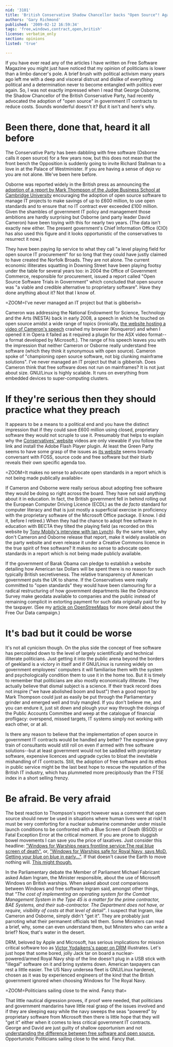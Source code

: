 ```yaml
---
nid: '3101'
title: 'British Conservative Shadow Chancellor backs "Open Source"! Again. But don''t get Excited'
authors: 'Gary Richmond'
published: '2009-02-12 16:59:34'
tags: 'free,windows,contract,open,british'
license: verbatim_only
section: opinions
listed: 'true'

---
```

If you have ever read any of the articles I have written on Free Software Magazine you might just have noticed that my opinion of politicians is lower than a limbo dancer's pole. A brief brush with political activism many years ago left me with a deep and visceral distrust and dislike of everything political and a determination never to become entangled with politics ever again. So, I was not exactly impressed when I read that George Osborne, the Shadow Chancellor of the British Conservative Party, had recently advocated the adoption of "open source" in government IT contracts to reduce costs. Sounds wonderful doesn't it?  But it isn't and here's why.

<!--break-->

# Been there, done that, heard it all before

The Conservative Party has been dabbling with free software (Osborne calls it open source) for a few years now, but this does not mean that the front bench the Opposition is suddenly going to invite Richard Stallman to a love in at the Palace of Westminister. If you are having a sense of _deja vu_ you are not alone. We've been here before.

Osborne was reported widely in the British press as announcing the [adoption of a report by Mark Thompson of the Judge Business School at Cambridge University](http://www.conservatives.com/News/News_stories/2009/01/Improving_IT_procurement_and_encouraging_open_source_software.aspx) encouraging the adoption of open source software to manage IT projects to make savings of up to £600 million, to use open standards and to ensure that no IT contract ever exceeded £100 million. Given the shambles of government IT policy and management those ambitions are hardly surprising but Osborne (and party leader David Cameron) have been toying with this for nearly two years. (The data isn't exactly new either. The present government's Chief Information Office (CIO) has also used this figure and it looks opportunistic of the conservatives to resurrect it now.) 

They have been paying lip service to what they call "a level playing field for open source IT procurement" for so long that they could have justly claimed to have created the Norfolk Broads. They are not alone. The current economic illiterates squatting in Downing Street have been playing footsy under the table for several years too: in 2004 the Office of Government Commerce, responsible for procurement, issued a report called "Open Source Software Trials in Government" which concluded that open source was "a viable and credible alternative to proprietary software". Have they done anything about it? Not that I know of.

=ZOOM=I've never managed an IT project but that is gibberish=

Cameron was addressing the National Endowment for Science, Technology and the Arts (NESTA) back in early 2008, a speech in which he touched on open source amidst a wide range of topics (ironically, [the website hosting a video of Cameron's speech](http://www.nesta.org.uk/the-role-of-innovation-in-public-policy-introduction/?playvideo=1) crashed my browser (Konqueror) and when I opened it in Opera it failed as it required a plugin for the ASX video format--a format developed by Microsoft.). The range of his speech leaves you with the impression that neither Cameron or Osborne really understand free software (which they think it synonymous with open source). Cameron spoke of "championing open source software, not big clunking mainframe solutions". I've never managed an IT project but that is gibberish. Does Cameron think that free software does not run on mainframes? It is not just about size. GNU/Linux is highly scalable. It runs on everything from embedded devices to super-computing clusters.

# If they're serious then they should practice what they preach

It appears to be a means to a political end and you have the distinct impression that if they could save £600 million using closed, proprietary software they would not scruple to use it. Presumably that helps to explain why the [Conservatives' website](http://www.conservatives.com/) videos are only viewable if you follow the link and install the Adobe Flash Player plugin.  At least the Green Party seems to have some grasp of the issues as [its website]( http://www.greenparty.org.uk/news/3128) seems broadly conversant with FOSS, source code and free software but their blurb reveals their own specific agenda too.

=ZOOM=It makes no sense to advocate open standards in a report which is not being made publically available=

If Cameron and Osborne were really serious about adopting free software they would be doing so right across the board. They have not said anything about it in education. In fact, the British government fell in behind rolling out the European Computer Driving Licence (ECDL) as the _de facto_ standard for computer literacy and that is just mostly a superficial exercise in proficiency with the proprietary software of the Microsoft Office package. (I know. I did it, before I retired.) When they had the chance to adopt free software in education with BECTA they tilted the playing field (as recorded on this website by [Tony Mobily's interview with Ian Lynch](http://www.freesoftwaremagazine.com/columns/ian_lynchs_take_becta_fiasco)). By the same token, why don't Cameron and Osborne release that report, make it widely available on the party website and even release it under a Creative Commons licence in the true spirit of free software? It makes no sense to advocate open standards in a report which is not being made publicly available.

If the government of Barak Obama can pledge to establish a website detailing how American tax Dollars will be spent there is no reason for such typically British secretiveness. The relative transparency of American government puts the UK to shame. If the Conservatives were really committed to "open standards" they would have been clamouring for a radical restructuring of how government departments like the Ordnance Survey make geodata available to companies and the public instead of remaining complicit in extorting payment for such data originally paid for by the taxpayer. (See my [article on OpenStreeMaps](http://www.freesoftwaremagazine.com/columns/openstreemaps_free_softwares_answer_google_and_commercially_restricted_geo_data) for more detail about the Free Our Data campaign.)

# It's bad but it could be worse

It's not all cynicism though. On the plus side the concept of free software has percolated down to the level of largely scientifically and technical illiterate politicians. Just getting it into the public arena beyond the borders of geekland is a victory in itself and if GNU/Linux is running widely on government employees' computers it will familiarise them with the system and psychologically condition them to use it in the home too. But it is timely to remember that politicians are also mostly economically illiterate. They actually believe that dismal subject is a science. If their track record does not inspire ("we have abolished boom and bust") then a good report by Mark Thompson could just as easily be put through the Parliamentary grinder and emerged well and truly mangled. If you don't believe me, and you can endure it, just sit down and plough your way through the doings of the Public Accounts Committee and weep at the catalogue of financial profligacy: overspend, missed targets, IT systems simply not working with each other, or at all.

Is there any reason to believe that the implementation of open source in government IT contracts would be handled any better? The expensive gravy train of consultants would still roll on even if armed with free software solutions--but at least government would not be saddled with proprietary software, expensive licences and upgrade cycles to bloat the inevitable mishandling of IT contracts. Still, the adoption of free software and its ethos in public service might be the last best hope to rescue the reputation of the British IT industry, which has plummeted more precipitously than the FTSE index in a short selling frenzy.

# Be afraid. Be very afraid

The best reaction to Thompson's report however was a comment that open source should never be used in situations where human lives were at risk! It must be very comforting for a nuclear submarine commander under missile launch conditions to be confronted with a Blue Screen of Death (BSOD) or Fatal Exception Error at the critical moment. If you are prone to sluggish bowel movements I can save you the price of laxatives. Just consider this headline: ["Windows for Warships nears frontline service:The real blue screen of death"](http://www.theregister.co.uk/2007/02/26/windows_boxes_at_sea/), or, ["Windows for Warships safe for Royal Navy, says MoD. Getting your blue on blue in early..."](http://www.theregister.co.uk/2004/11/05/mod_oks_win2k_warships/). If that doesn't cause the Earth to move nothing will. [This might though.](http://www.linuxformat.co.uk/pdfs/LXF64.pro_war.pdf)

In the Parliamentary debate the Member of Parliament Michael Fabricant asked Adam Ingram, the Minister responsible, about the use of Microsoft Windows on British warships. When asked about cost comparisons between Windows and free software Ingram said, amongst other things, that _"The cost of implementing an operating system for the Combat Management System in the Type 45 is a matter for the prime contractor, BAE Systems, and their sub-contractor. The Department does not have, or require, visibility of costs at that level of detail"_. I suspect that Ingram, like Cameron and Osborne, simply didn't "get it". They are probably just parroting what their permanent officials tell them. Some Ministers can read a brief, why, some can even understand them, but Ministers who can _write_ a brief? Now, that's water in the desert.

DRM, beloved by Apple and Microsoft, has serious implications for mission critical software too as [Victor Yodaikens's paper on DRM](http://www.yodaiken.com/papers/drm.pdf) illustrates. Let's just hope that some bored, jolly Jack tar on board a nuclear-powered/armed Royal Navy ship of the line doesn't plug in a USB stick with "illegal" software on it and bring systems down. American taxpayers can rest a little easier. The US Navy undersea fleet is GNU/Linux hardened, chosen as it was by experienced engineers of the kind that the British government ignored when choosing Windows for The Royal Navy.

=ZOOM=Politicians sailing close to the wind. Fancy that=

That little nautical digression proves, if proof were needed, that politicians and government mandarins have little real grasp of the issues involved and if they are sleeping easy while the navy sweeps the seas "powered" by proprietary software from Microsoft then there is little hope that they will "get it" either when it comes to less critical government IT contracts. George and David are just guilty of shallow opportunism and not [understanding the difference between free software and open source.](http://www.gnu.org/philosophy/free-software-for-freedom.html) Opportunistic Politicians sailing close to the wind. Fancy that.
